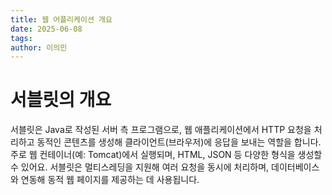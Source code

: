 ```yaml
---
title: 웹 어플리케이션 개요
date: 2025-06-08
tags: 
author: 이의민
---
```

# 서블릿의 개요

서블릿은 Java로 작성된 서버 측 프로그램으로, 웹 애플리케이션에서 HTTP 요청을 처리하고 동적인 콘텐츠를 생성해 클라이언트(브라우저)에 응답을 보내는 역할을 합니다. 주로 웹 컨테이너(예: Tomcat)에서 실행되며, HTML, JSON 등 다양한 형식을 생성할 수 있어요. 서블릿은 멀티스레딩을 지원해 여러 요청을 동시에 처리하며, 데이터베이스와 연동해 동적 웹 페이지를 제공하는 데 사용됩니다.